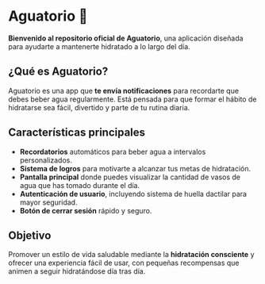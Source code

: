 # Aguatorio 🚰

**Bienvenido al repositorio oficial de Aguatorio**, una aplicación diseñada para ayudarte a mantenerte hidratado a lo largo del día.

## ¿Qué es Aguatorio?

Aguatorio es una app que **te envía notificaciones** para recordarte que debes beber agua regularmente. Está pensada para que formar el hábito de hidratarse sea fácil, divertido y parte de tu rutina diaria.

## Características principales

-  **Recordatorios** automáticos para beber agua a intervalos personalizados.
-  **Sistema de logros** para motivarte a alcanzar tus metas de hidratación.
-  **Pantalla principal** donde puedes visualizar la cantidad de vasos de agua que has tomado durante el día.
-  **Autenticación de usuario**, incluyendo sistema de huella dactilar para mayor seguridad.
-  **Botón de cerrar sesión** rápido y seguro.

## Objetivo

Promover un estilo de vida saludable mediante la **hidratación consciente** y ofrecer una experiencia fácil de usar, con pequeñas recompensas que animen a seguir hidratándose día tras día.
